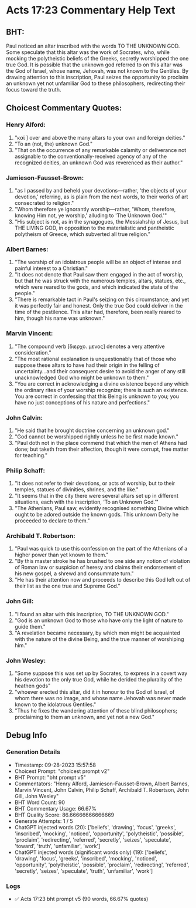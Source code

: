 # Acts 17:23 Commentary Help Text

## BHT:
Paul noticed an altar inscribed with the words TO THE UNKNOWN GOD. Some speculate that this altar was the work of Socrates, who, while mocking the polytheistic beliefs of the Greeks, secretly worshipped the one true God. It is possible that the unknown god referred to on this altar was the God of Israel, whose name, Jehovah, was not known to the Gentiles. By drawing attention to this inscription, Paul seizes the opportunity to proclaim an unknown yet not unfamiliar God to these philosophers, redirecting their focus toward the truth.

## Choicest Commentary Quotes:
### Henry Alford:
1. "καί ] over and above the many altars to your own and foreign deities." 
2. "To an (not, the) unknown God." 
3. "That on the occurrence of any remarkable calamity or deliverance not assignable to the conventionally-received agency of any of the recognized deities, an unknown God was reverenced as their author."

### Jamieson-Fausset-Brown:
1. "as I passed by and beheld your devotions—rather, 'the objects of your devotion,' referring, as is plain from the next words, to their works of art consecrated to religion."
2. "Whom therefore ye ignorantly worship—rather, 'Whom, therefore, knowing Him not, ye worship,' alluding to 'The Unknown God.'"
3. "His subject is not, as in the synagogues, the Messiahship of Jesus, but THE LIVING GOD, in opposition to the materialistic and pantheistic polytheism of Greece, which subverted all true religion."

### Albert Barnes:
1. "The worship of an idolatrous people will be an object of intense and painful interest to a Christian."
2. "It does not denote that Paul saw them engaged in the act of worship, but that he was struck with the numerous temples, altars, statues, etc., which were reared to the gods, and which indicated the state of the people."
3. "There is remarkable tact in Paul's seizing on this circumstance; and yet it was perfectly fair and honest. Only the true God could deliver in the time of the pestilence. This altar had, therefore, been really reared to him, though his name was unknown."

### Marvin Vincent:
1. "The compound verb [διερχο. μενος] denotes a very attentive consideration."
2. "The most rational explanation is unquestionably that of those who suppose these altars to have had their origin in the felling of uncertainty...and their consequent desire to avoid the anger of any still unacknowledged God who might be unknown to them."
3. "You are correct in acknowledging a divine existence beyond any which the ordinary rites of your worship recognize; there is such an existence. You are correct in confessing that this Being is unknown to you; you have no just conceptions of his nature and perfections."

### John Calvin:
1. "He said that he brought doctrine concerning an unknown god."
2. "God cannot be worshipped rightly unless he be first made known."
3. "Paul doth not in the place commend that which the men of Athens had done; but taketh from their affection, though it were corrupt, free matter for teaching."

### Philip Schaff:
1. "It does not refer to their devotions, or acts of worship, but to their temples, statues of divinities, shrines, and the like."
2. "It seems that in the city there were several altars set up in different situations, each with the inscription, ‘To an Unknown God.’"
3. "The Athenians, Paul saw, evidently recognised something Divine which ought to be adored  outside  the known gods. This unknown Deity he proceeded to declare to them."

### Archibald T. Robertson:
1. "Paul was quick to use this confession on the part of the Athenians of a higher power than yet known to them."
2. "By this master stroke he has brushed to one side any notion of violation of Roman law or suspicion of heresy and claims their endorsement of his new gospel, a shrewd and consummate turn."
3. "He has their attention now and proceeds to describe this God left out of their list as the one true and Supreme God."

### John Gill:
1. "I found an altar with this inscription, TO THE UNKNOWN GOD." 
2. "God is an unknown God to those who have only the light of nature to guide them."
3. "A revelation became necessary, by which men might be acquainted with the nature of the divine Being, and the true manner of worshiping him."

### John Wesley:
1. "Some suppose this was set up by Socrates, to express in a covert way his devotion to the only true God, while he derided the plurality of the heathen gods"
2. "whoever erected this altar, did it in honour to the God of Israel, of whom there was no image, and whose name Jehovah was never made known to the idolatrous Gentiles."
3. "Thus he fixes the wandering attention of these blind philosophers; proclaiming to them an unknown, and yet not a new God."


## Debug Info
### Generation Details
- Timestamp: 09-28-2023 15:57:58
- Choicest Prompt: "choicest prompt v2"
- BHT Prompt: "bht prompt v5"
- Commentators: "Henry Alford, Jamieson-Fausset-Brown, Albert Barnes, Marvin Vincent, John Calvin, Philip Schaff, Archibald T. Robertson, John Gill, John Wesley"
- BHT Word Count: 90
- BHT Commentary Usage: 66.67%
- BHT Quality Score: 86.66666666666669
- Generate Attempts: 1 / 5
- ChatGPT injected words (20):
	['beliefs', 'drawing', 'focus', 'greeks', 'inscribed', 'mocking', 'noticed', 'opportunity', 'polytheistic', 'possible', 'proclaim', 'redirecting', 'referred', 'secretly', 'seizes', 'speculate', 'toward', 'truth', 'unfamiliar', 'work']
- ChatGPT injected words (significant words only) (19):
	['beliefs', 'drawing', 'focus', 'greeks', 'inscribed', 'mocking', 'noticed', 'opportunity', 'polytheistic', 'possible', 'proclaim', 'redirecting', 'referred', 'secretly', 'seizes', 'speculate', 'truth', 'unfamiliar', 'work']

### Logs
- ✅ Acts 17:23 bht prompt v5 (90 words, 66.67% quotes)